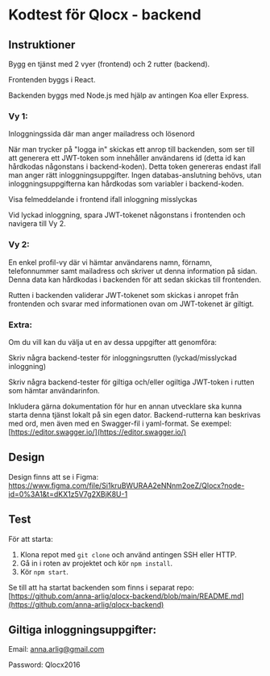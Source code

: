 # Kodtest för Qlocx - backend

## Instruktioner

Bygg en tjänst med 2 vyer (frontend) och 2 rutter (backend).

Frontenden byggs i React.

Backenden byggs med Node.js med hjälp av antingen Koa eller Express.

### Vy 1:

Inloggningssida där man anger mailadress och lösenord

När man trycker på "logga in" skickas ett anrop till backenden, som ser till att generera ett JWT-token som innehåller användarens id (detta id kan hårdkodas någonstans i backend-koden). Detta token genereras endast ifall man anger rätt inloggningsuppgifter. Ingen databas-anslutning behövs, utan inloggningsuppgifterna kan hårdkodas som variabler i backend-koden.

Visa felmeddelande i frontend ifall inloggning misslyckas

Vid lyckad inloggning, spara JWT-tokenet någonstans i frontenden och navigera till Vy 2.

### Vy 2:

En enkel profil-vy där vi hämtar användarens namn, förnamn, telefonnummer samt mailadress och skriver ut denna information på sidan. Denna data kan hårdkodas i backenden för att sedan skickas till frontenden.

Rutten i backenden validerar JWT-tokenet som skickas i anropet från frontenden och svarar med informationen ovan om JWT-tokenet är giltigt.

### Extra:

Om du vill kan du välja ut en av dessa uppgifter att genomföra:

Skriv några backend-tester för inloggningsrutten (lyckad/misslyckad inloggning)

Skriv några backend-tester för giltiga och/eller ogiltiga JWT-token i rutten som hämtar användarinfon.

Inkludera gärna dokumentation för hur en annan utvecklare ska kunna starta denna tjänst lokalt på sin egen dator. Backend-rutterna kan beskrivas med ord, men även med en Swagger-fil i yaml-format. Se exempel: [https://editor.swagger.io/](https://editor.swagger.io/)

## Design

Design finns att se i Figma: https://www.figma.com/file/Si1kruBWURAA2eNNnm2oeZ/Qlocx?node-id=0%3A1&t=dKX1z5V7g2XBjK8U-1

## Test

För att starta:

1. Klona repot med `git clone` och använd antingen SSH eller HTTP.
2. Gå in i roten av projektet och kör `npm install`.
3. Kör `npm start`.

Se till att ha startat backenden som finns i separat repo: [https://github.com/anna-arlig/qlocx-backend/blob/main/README.md](https://github.com/anna-arlig/qlocx-backend)

## Giltiga inloggningsuppgifter:

Email: anna.arlig@gmail.com

Password: Qlocx2016
